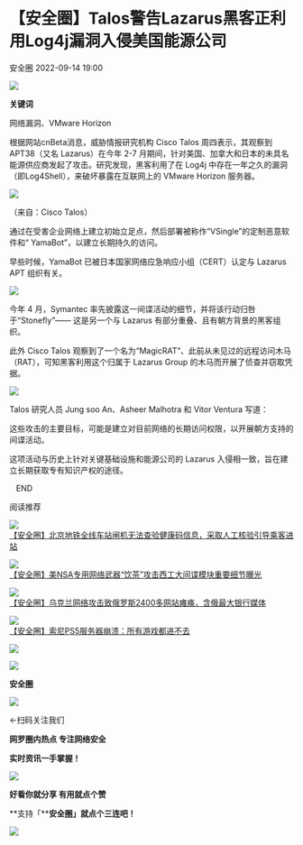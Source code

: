 #  【安全圈】Talos警告Lazarus黑客正利用Log4j漏洞入侵美国能源公司   
 安全圈   2022-09-14 19:00  
  
![](https://mmbiz.qpic.cn/mmbiz_jpg/aBHpjnrGyliasdTv4Tib8GibiaRWacKvXnxsOiaWEgBt7biaOicmEMn7Vxl9hAEhloFZqia5xNmhuO6s3zKoMia6o1waficg/640?wx_fmt=jpeg "")  
  
**关键词**  
  
  
  
网络漏洞、VMware Horizon  
  
  
根据网站cnBeta消息，威胁情报研究机构 Cisco Talos 周四表示，其观察到 APT38（又名 Lazarus）在今年 2-7 月期间，针对美国、加拿大和日本的未具名能源供应商发起了攻击。研究发现，黑客利用了在 Log4j 中存在一年之久的漏洞（即Log4Shell），来破坏暴露在互联网上的 VMware Horizon 服务器。  
  
  
![](https://mmbiz.qpic.cn/mmbiz_png/aBHpjnrGyliasdTv4Tib8GibiaRWacKvXnxsP3SSx9vLzRB3osVLbEHQoswCmQYW97JGFjtJL15jFdtlJ0gl6ROK4w/640?wx_fmt=png "")  
  
（来自：Cisco Talos）  
  
  
通过在受害企业网络上建立初始立足点，然后部署被称作“VSingle”的定制恶意软件和“ YamaBot”，以建立长期持久的访问。  
  
  
早些时候，YamaBot 已被日本国家网络应急响应小组（CERT）认定与 Lazarus APT 组织有关。  
  
  
![](https://mmbiz.qpic.cn/mmbiz_png/aBHpjnrGyliasdTv4Tib8GibiaRWacKvXnxsMT29ohUaA63yIJfE9VqjK7wRZ0bPZoJyhicRH58Za0cygZfYkFn0aTQ/640?wx_fmt=png "")  
  
  
今年 4 月，Symantec 率先披露这一间谍活动的细节，并将该行动归咎于“Stonefly”—— 这是另一个与 Lazarus 有部分重叠、且有朝方背景的黑客组织。  
  
  
此外 Cisco Talos 观察到了一个名为“MagicRAT”、此前从未见过的远程访问木马（RAT），可知黑客利用这个归属于 Lazarus Group 的木马而开展了侦查并窃取凭据。  
  
  
![](https://mmbiz.qpic.cn/mmbiz_png/aBHpjnrGyliasdTv4Tib8GibiaRWacKvXnxspY2O2E026MEu3ot0a1icNpyC4vXBL6J5pwV9wWmR27EgyERHBKliceQg/640?wx_fmt=png "")  
  
  
Talos 研究人员 Jung soo An、Asheer Malhotra 和 Vitor Ventura 写道：  
  
  
这些攻击的主要目标，可能是建立对目前网络的长期访问权限，以开展朝方支持的间谍活动。  
  
  
这项活动与历史上针对关键基础设施和能源公司的 Lazarus 入侵相一致，旨在建立长期获取专有知识产权的途径。  
  
   END    
  
  
阅读推荐  
  
  
![](https://mmbiz.qpic.cn/mmbiz_jpg/aBHpjnrGyliasdTv4Tib8GibiaRWacKvXnxsE1xGl3ROacrjKMO6jJwzsugaGCwuJVF3ibDEicVevfCHSrprlOkpy5iaQ/640?wx_fmt=jpeg "")  
[【安全圈】北京地铁全线车站闸机无法查验健康码信息，采取人工核验引导乘客进站](http://mp.weixin.qq.com/s?__biz=MzIzMzE4NDU1OQ==&mid=2652016897&idx=1&sn=d0e2a213a7cbe51e1aa8a1ad8010ab2b&chksm=f36fbd41c4183457e065786dd55dea92040e5dba689b1efca4b414c2ee9ec9ce58c758015056&scene=21#wechat_redirect)  
  
  
  
  
  
![](https://mmbiz.qpic.cn/mmbiz_jpg/aBHpjnrGyliasdTv4Tib8GibiaRWacKvXnxs3CPUw699AJ9OSp14fSwxicQOHzJCRaXia7RSLEbYJIBmAfLFxjsXj14A/640?wx_fmt=jpeg "")  
[【安全圈】美NSA专用网络武器“饮茶”攻击西工大间谍模块重要细节曝光](http://mp.weixin.qq.com/s?__biz=MzIzMzE4NDU1OQ==&mid=2652016897&idx=2&sn=163feec36295b6a255f91c35bda588f3&chksm=f36fbd41c41834579282ea2935428a554d1d4022f35b408ee82005fba6dc84028d521990ca35&scene=21#wechat_redirect)  
  
  
  
![](https://mmbiz.qpic.cn/mmbiz_jpg/aBHpjnrGyliasdTv4Tib8GibiaRWacKvXnxstrNwSrliapuCtdaeqGfic6FNlGMKC1Rv9mjbgQ61gDLccwzbia3gr9GfA/640?wx_fmt=jpeg "")  
[【安全圈】乌克兰网络攻击致俄罗斯2400多网站瘫痪，含俄最大银行媒体](http://mp.weixin.qq.com/s?__biz=MzIzMzE4NDU1OQ==&mid=2652016897&idx=3&sn=22c01dcd6def3552e805fe6b2ee96fd6&chksm=f36fbd41c4183457650cfa9dd7b298291a2030c0edbbd5b14e76b20ca2cf9692ca2283b65c96&scene=21#wechat_redirect)  
  
  
  
![](https://mmbiz.qpic.cn/mmbiz_jpg/aBHpjnrGyliasdTv4Tib8GibiaRWacKvXnxshptMib8NXNbgRE0ia8egQC56tSRGreFPfQbdkLErpUuHrqFsONYZFwEw/640?wx_fmt=jpeg "")  
[【安全圈】索尼PS5服务器崩溃：所有游戏都进不去](http://mp.weixin.qq.com/s?__biz=MzIzMzE4NDU1OQ==&mid=2652016897&idx=4&sn=a995c4c3dc7930e857995ffb67f27169&chksm=f36fbd41c4183457fc8d6349540c3292cc1cc759c9b465f7be5a743743c3b2d4328654523a56&scene=21#wechat_redirect)  
  
  
  
  
  
![](https://mmbiz.qpic.cn/mmbiz_gif/aBHpjnrGylgeVsVlL5y1RPJfUdozNyCEft6M27yliapIdNjlcdMaZ4UR4XxnQprGlCg8NH2Hz5Oib5aPIOiaqUicDQ/640?wx_fmt=gif&wxfrom=5&wx_lazy=1 "")  
  
  
  
![](https://mmbiz.qpic.cn/mmbiz_png/aBHpjnrGylgeVsVlL5y1RPJfUdozNyCEDQIyPYpjfp0XDaaKjeaU6YdFae1iagIvFmFb4djeiahnUy2jBnxkMbaw/640?wx_fmt=png&wxfrom=5&wx_lazy=1&wx_co=1 "")  
  
**安全圈**  
  
![](https://mmbiz.qpic.cn/mmbiz_gif/aBHpjnrGylgeVsVlL5y1RPJfUdozNyCEft6M27yliapIdNjlcdMaZ4UR4XxnQprGlCg8NH2Hz5Oib5aPIOiaqUicDQ/640?wx_fmt=gif&wxfrom=5&wx_lazy=1 "")  
  
  
←扫码关注我们  
  
**网罗圈内热点 专注网络安全**  
  
**实时资讯一手掌握！**  
  
  
![](https://mmbiz.qpic.cn/mmbiz_gif/aBHpjnrGylgeVsVlL5y1RPJfUdozNyCE3vpzhuku5s1qibibQjHnY68iciaIGB4zYw1Zbl05GQ3H4hadeLdBpQ9wEA/640?wx_fmt=gif&wxfrom=5&wx_lazy=1 "")  
  
**好看你就分享 有用就点个赞**  
  
**支持「****安全圈」就点个三连吧！**  
  
![](https://mmbiz.qpic.cn/mmbiz_gif/aBHpjnrGylgeVsVlL5y1RPJfUdozNyCE3vpzhuku5s1qibibQjHnY68iciaIGB4zYw1Zbl05GQ3H4hadeLdBpQ9wEA/640?wx_fmt=gif&wxfrom=5&wx_lazy=1 "")  
  
